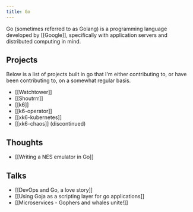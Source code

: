 ```yaml
---
title: Go
---
```

Go (sometimes referred to as Golang) is a programming language developed by [[Google]], specifically with application servers and distributed computing in mind.

## Projects
Below is a list of projects built in go that I'm either contributing to, or have been contributing to, on a somewhat regular basis.

- [[Watchtower]]
- [[Shoutrrr]]
-  [[k6]]
- [[k6-operator]]
- [[xk6-kubernetes]]
- [[xk6-chaos]] (discontinued)

## Thoughts
- [[Writing a NES emulator in Go]]

## Talks
- [[DevOps and Go, a love story]]
- [[Using Goja as a scripting layer for go applications]]
- [[Microservices - Gophers and whales unite!]]